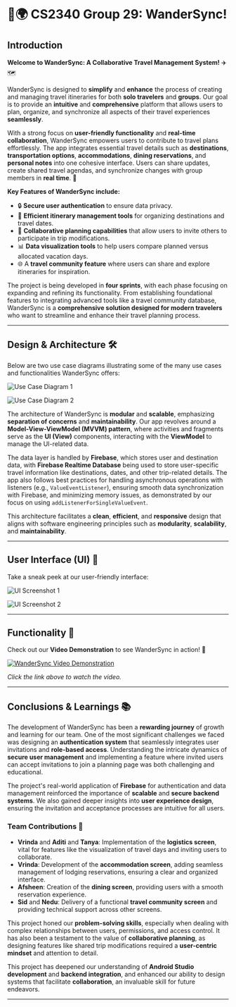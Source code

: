 # 🎒🌍 CS2340 Group 29: WanderSync!

## Introduction

**Welcome to WanderSync: A Collaborative Travel Management System!** ✈️🗺️

WanderSync is designed to **simplify** and **enhance** the process of creating and managing travel itineraries for both **solo travelers** and **groups**. Our goal is to provide an **intuitive** and **comprehensive** platform that allows users to plan, organize, and synchronize all aspects of their travel experiences **seamlessly**.

With a strong focus on **user-friendly functionality** and **real-time collaboration**, WanderSync empowers users to contribute to travel plans effortlessly. The app integrates essential travel details such as **destinations**, **transportation options**, **accommodations**, **dining reservations**, and **personal notes** into one cohesive interface. Users can share updates, create shared travel agendas, and synchronize changes with group members in **real time**. 🔄

**Key Features of WanderSync include:**

- 🔒 **Secure user authentication** to ensure data privacy.
- 📅 **Efficient itinerary management tools** for organizing destinations and travel dates.
- 👥 **Collaborative planning capabilities** that allow users to invite others to participate in trip modifications.
- 📊 **Data visualization tools** to help users compare planned versus allocated vacation days.
- 🌐 A **travel community feature** where users can share and explore itineraries for inspiration.

The project is being developed in **four sprints**, with each phase focusing on expanding and refining its functionality. From establishing foundational features to integrating advanced tools like a travel community database, WanderSync is a **comprehensive solution designed for modern travelers** who want to streamline and enhance their travel planning process.

---

## Design & Architecture 🛠️

Below are two use case diagrams illustrating some of the many use cases and functionalities WanderSync offers:

![Use Case Diagram 1](./pages_images/diagram2.png)

![Use Case Diagram 2](./pages_images/diagram3.png)

The architecture of WanderSync is **modular** and **scalable**, emphasizing **separation of concerns** and **maintainability**. Our app revolves around a **Model-View-ViewModel (MVVM) pattern**, where activities and fragments serve as the **UI (View)** components, interacting with the **ViewModel** to manage the UI-related data.

The data layer is handled by **Firebase**, which stores user and destination data, with **Firebase Realtime Database** being used to store user-specific travel information like destinations, dates, and other trip-related details. The app also follows best practices for handling asynchronous operations with listeners (e.g., `ValueEventListener`), ensuring smooth data synchronization with Firebase, and minimizing memory issues, as demonstrated by our focus on using `addListenerForSingleValueEvent`.

This architecture facilitates a **clean**, **efficient**, and **responsive** design that aligns with software engineering principles such as **modularity**, **scalability**, and **maintainability**.

---

## User Interface (UI) 🎨

Take a sneak peek at our user-friendly interface:

![UI Screenshot 1](./pages_images/image1.png)

![UI Screenshot 2](./pages_images/image2.png)

---

## Functionality 🚀

Check out our **Video Demonstration** to see WanderSync in action! 🎥

[![WanderSync Video Demonstration](./pages_images/video_thumbnail.png)](https://drive.google.com/file/d/1LOn5ckdHNeEocqET9c1KjANyNVMUMwfT/view?usp=sharing)

*Click the link above to watch the video.*

---

## Conclusions & Learnings 📚

The development of WanderSync has been a **rewarding journey** of growth and learning for our team. One of the most significant challenges we faced was designing an **authentication system** that seamlessly integrates user invitations and **role-based access**. Understanding the intricate dynamics of **secure user management** and implementing a feature where invited users can accept invitations to join a planning page was both challenging and educational.

The project's real-world application of **Firebase** for authentication and data management reinforced the importance of **scalable** and **secure backend systems**. We also gained deeper insights into **user experience design**, ensuring the invitation and acceptance processes are intuitive for all users.

### Team Contributions 🤝

- **Vrinda** and **Aditi** and **Tanya**: Implementation of the **logistics screen**, vital for features like the visualization of travel days and inviting users to collaborate.
- **Vrinda**: Development of the **accommodation screen**, adding seamless management of lodging reservations, ensuring a clear and organized interface.
- **Afsheen**: Creation of the **dining screen**, providing users with a smooth reservation experience.
- **Sid** and **Nedu**: Delivery of a functional **travel community screen** and providing technical support across other screens.

This project honed our **problem-solving skills**, especially when dealing with complex relationships between users, permissions, and access control. It has also been a testament to the value of **collaborative planning**, as designing features like shared trip modifications required a **user-centric mindset** and attention to detail.

This project has deepened our understanding of **Android Studio development** and **backend integration**, and enhanced our ability to design systems that facilitate **collaboration**, an invaluable skill for future endeavors.

---

